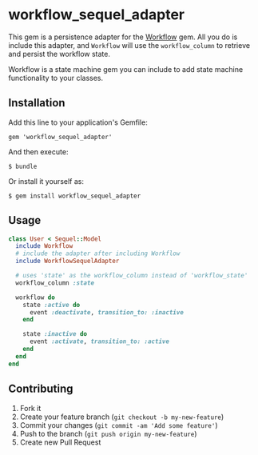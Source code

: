# workflow_sequel_adapter

This gem is a persistence adapter for the [Workflow](http://github.com/geekq/workflow) gem. All you do is include this adapter, and `Workflow` will use the `workflow_column` to retrieve and persist the workflow state.

Workflow is a state machine gem you can include to add state machine functionality to your classes.

## Installation

Add this line to your application's Gemfile:

    gem 'workflow_sequel_adapter'

And then execute:

    $ bundle

Or install it yourself as:

    $ gem install workflow_sequel_adapter

## Usage

```ruby
class User < Sequel::Model
  include Workflow
  # include the adapter after including Workflow
  include WorkflowSequelAdapter

  # uses 'state' as the workflow_column instead of 'workflow_state'
  workflow_column :state

  workflow do
    state :active do
      event :deactivate, transition_to: :inactive
    end

    state :inactive do
      event :activate, transition_to: :active
    end
  end
end
```

## Contributing

1. Fork it
2. Create your feature branch (`git checkout -b my-new-feature`)
3. Commit your changes (`git commit -am 'Add some feature'`)
4. Push to the branch (`git push origin my-new-feature`)
5. Create new Pull Request
